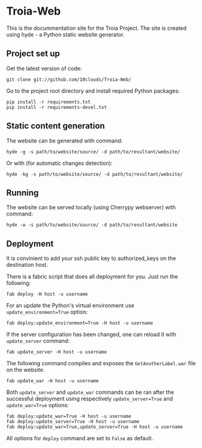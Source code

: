 Troia-Web
=========

This is the docummentation site for the Troia Project. The site is created using hyde - a Python static 
website generator.

Project set up
--------------

Get the latest version of code:

    git clone git://github.com/10clouds/Troia-Web/
    

Go to the project root directory and install required Python packages:
    
    pip install -r requirements.txt
    pip install -r requirements-devel.txt
    
Static content generation
-------------------------

The website can be generated with command:

    hyde -g -s path/to/website/source/ -d path/to/resultant/website/

Or with (for automatic changes detection):

    hyde -kg -s path/to/website/source/ -d path/to/resultant/website/
    
Running
-------

The website can be served locally (using Cherrypy webserver) with command:

    hyde -w -s path/to/website/source/ -d path/to/resultant/website
    
Deployment
----------

It is convinient to add your ssh public key to authorized_keys on the destination host.

There is a fabric script that does all deployment for you. Just run the following:

    fab deploy -H host -u username
    
For an update the Python's virtual environment use ``update_environment=True`` option:

    fab deploy:update_environment=True -H host -u username

If the server configuration has been changed, one can reload it with ``update_server`` command:

    fab update_server -H host -u username
    
The following command compiles and exposes the ``GetAnotherLabel.war`` file on the website. 

    fab update_war -H host -u username
    
Both ``update_server`` and ``update_war`` commands can be ran after the successful deployment using respectively
``update_server=True`` and ``update_war=True`` options:

    fab deploy:update_war=True -H host -u username
    fab deploy:update_server=True -H host -u username
    fab deploy:update_war=True,update_server=True -H host -u username
        
All options for ``deploy`` command are set to ``False`` as default.